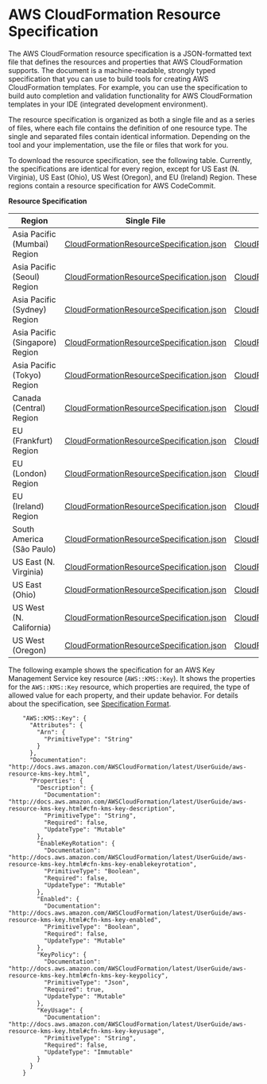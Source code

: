 # AWS CloudFormation Resource Specification<a name="cfn-resource-specification"></a>

The AWS CloudFormation resource specification is a JSON\-formatted text file that defines the resources and properties that AWS CloudFormation supports\. The document is a machine\-readable, strongly typed specification that you can use to build tools for creating AWS CloudFormation templates\. For example, you can use the specification to build auto completion and validation functionality for AWS CloudFormation templates in your IDE \(integrated development environment\)\.

The resource specification is organized as both a single file and as a series of files, where each file contains the definition of one resource type\. The single and separated files contain identical information\. Depending on the tool and your implementation, use the file or files that work for you\.

To download the resource specification, see the following table\. Currently, the specifications are identical for every region, except for US East \(N\. Virginia\), US East \(Ohio\), US West \(Oregon\), and EU \(Ireland\) Region\. These regions contain a resource specification for AWS CodeCommit\.


**Resource Specification**  

|  Region  |  Single File  |  All Files  | 
| --- | --- | --- | 
|  Asia Pacific \(Mumbai\) Region  |  [CloudFormationResourceSpecification\.json](https://d2senuesg1djtx.cloudfront.net/latest/gzip/CloudFormationResourceSpecification.json)  |  [CloudFormationResourceSpecification\.zip](https://d2senuesg1djtx.cloudfront.net/latest/CloudFormationResourceSpecification.zip)  | 
|  Asia Pacific \(Seoul\) Region  |  [CloudFormationResourceSpecification\.json](https://d1ane3fvebulky.cloudfront.net/latest/gzip/CloudFormationResourceSpecification.json)  |  [CloudFormationResourceSpecification\.zip](https://d1ane3fvebulky.cloudfront.net/latest/CloudFormationResourceSpecification.zip)  | 
|  Asia Pacific \(Sydney\) Region  |  [CloudFormationResourceSpecification\.json](https://d2stg8d246z9di.cloudfront.net/latest/gzip/CloudFormationResourceSpecification.json)  |  [CloudFormationResourceSpecification\.zip](https://d2stg8d246z9di.cloudfront.net/latest/CloudFormationResourceSpecification.zip)  | 
|  Asia Pacific \(Singapore\) Region  |  [CloudFormationResourceSpecification\.json](https://doigdx0kgq9el.cloudfront.net/latest/gzip/CloudFormationResourceSpecification.json)  |  [CloudFormationResourceSpecification\.zip](https://doigdx0kgq9el.cloudfront.net/latest/CloudFormationResourceSpecification.zip)  | 
|  Asia Pacific \(Tokyo\) Region  |  [CloudFormationResourceSpecification\.json](https://d33vqc0rt9ld30.cloudfront.net/latest/gzip/CloudFormationResourceSpecification.json)  |  [CloudFormationResourceSpecification\.zip](https://d33vqc0rt9ld30.cloudfront.net/latest/CloudFormationResourceSpecification.zip)  | 
|  Canada \(Central\) Region  |  [CloudFormationResourceSpecification\.json](https://d2s8ygphhesbe7.cloudfront.net/latest/gzip/CloudFormationResourceSpecification.json)  |  [CloudFormationResourceSpecification\.zip](https://d2s8ygphhesbe7.cloudfront.net/latest/CloudFormationResourceSpecification.zip)  | 
|  EU \(Frankfurt\) Region  |  [CloudFormationResourceSpecification\.json](https://d1mta8qj7i28i2.cloudfront.net/latest/gzip/CloudFormationResourceSpecification.json)  |  [CloudFormationResourceSpecification\.zip](https://d1mta8qj7i28i2.cloudfront.net/latest/CloudFormationResourceSpecification.zip)  | 
|  EU \(London\) Region  |  [CloudFormationResourceSpecification\.json](https://d1742qcu2c1ncx.cloudfront.net/latest/gzip/CloudFormationResourceSpecification.json)  |  [CloudFormationResourceSpecification\.zip](https://d1742qcu2c1ncx.cloudfront.net/latest/CloudFormationResourceSpecification.zip)  | 
|  EU \(Ireland\) Region  |  [CloudFormationResourceSpecification\.json](https://d3teyb21fexa9r.cloudfront.net/latest/gzip/CloudFormationResourceSpecification.json)  |  [CloudFormationResourceSpecification\.zip](https://d3teyb21fexa9r.cloudfront.net/latest/CloudFormationResourceSpecification.zip)  | 
|  South America \(São Paulo\)  |  [CloudFormationResourceSpecification\.json](https://d3c9jyj3w509b0.cloudfront.net/latest/gzip/CloudFormationResourceSpecification.json)  |  [CloudFormationResourceSpecification\.zip](https://d3c9jyj3w509b0.cloudfront.net/latest/CloudFormationResourceSpecification.zip)  | 
|  US East \(N\. Virginia\)  |  [CloudFormationResourceSpecification\.json](https://d1uauaxba7bl26.cloudfront.net/latest/gzip/CloudFormationResourceSpecification.json)  |  [CloudFormationResourceSpecification\.zip](https://d1uauaxba7bl26.cloudfront.net/latest/CloudFormationResourceSpecification.zip)  | 
|  US East \(Ohio\)  |  [CloudFormationResourceSpecification\.json](https://dnwj8swjjbsbt.cloudfront.net/latest/gzip/CloudFormationResourceSpecification.json)  |  [CloudFormationResourceSpecification\.zip](https://dnwj8swjjbsbt.cloudfront.net/latest/CloudFormationResourceSpecification.zip)  | 
|  US West \(N\. California\)  |  [CloudFormationResourceSpecification\.json](https://d68hl49wbnanq.cloudfront.net/latest/gzip/CloudFormationResourceSpecification.json)  |  [CloudFormationResourceSpecification\.zip](https://d68hl49wbnanq.cloudfront.net/latest/CloudFormationResourceSpecification.zip)  | 
|  US West \(Oregon\)  |  [CloudFormationResourceSpecification\.json](https://d201a2mn26r7lk.cloudfront.net/latest/gzip/CloudFormationResourceSpecification.json)  |  [CloudFormationResourceSpecification\.zip](https://d201a2mn26r7lk.cloudfront.net/latest/CloudFormationResourceSpecification.zip)  | 

The following example shows the specification for an AWS Key Management Service key resource \(`AWS::KMS::Key`\)\. It shows the properties for the `AWS::KMS::Key` resource, which properties are required, the type of allowed value for each property, and their update behavior\. For details about the specification, see [Specification Format](cfn-resource-specification-format.md)\.

```
    "AWS::KMS::Key": {
      "Attributes": {
        "Arn": {
          "PrimitiveType": "String"
        }
      },
      "Documentation": "http://docs.aws.amazon.com/AWSCloudFormation/latest/UserGuide/aws-resource-kms-key.html",
      "Properties": {
        "Description": {
          "Documentation": "http://docs.aws.amazon.com/AWSCloudFormation/latest/UserGuide/aws-resource-kms-key.html#cfn-kms-key-description",
          "PrimitiveType": "String",
          "Required": false,
          "UpdateType": "Mutable"
        },
        "EnableKeyRotation": {
          "Documentation": "http://docs.aws.amazon.com/AWSCloudFormation/latest/UserGuide/aws-resource-kms-key.html#cfn-kms-key-enablekeyrotation",
          "PrimitiveType": "Boolean",
          "Required": false,
          "UpdateType": "Mutable"
        },
        "Enabled": {
          "Documentation": "http://docs.aws.amazon.com/AWSCloudFormation/latest/UserGuide/aws-resource-kms-key.html#cfn-kms-key-enabled",
          "PrimitiveType": "Boolean",
          "Required": false,
          "UpdateType": "Mutable"
        },
        "KeyPolicy": {
          "Documentation": "http://docs.aws.amazon.com/AWSCloudFormation/latest/UserGuide/aws-resource-kms-key.html#cfn-kms-key-keypolicy",
          "PrimitiveType": "Json",
          "Required": true,
          "UpdateType": "Mutable"
        },
        "KeyUsage": {
          "Documentation": "http://docs.aws.amazon.com/AWSCloudFormation/latest/UserGuide/aws-resource-kms-key.html#cfn-kms-key-keyusage",
          "PrimitiveType": "String",
          "Required": false,
          "UpdateType": "Immutable"
        }
      }
    }
```